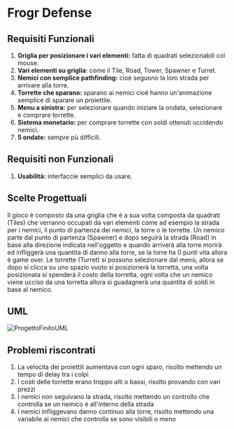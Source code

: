 # Frogr Defense
## Requisiti Funzionali
1. **Griglia per posizionare i vari elementi:** fatta di quadrati selezionabili col mouse.
2. **Vari elementi su griglia**: come il Tile, Road, Tower, Spawner e Turret.
3. **Nemici con semplice pathfinding:** cioè seguono la loro strada per arrivare alla torre.
4. **Torrette che sparano:** sparano ai nemici cioè hanno un'animazione semplice di sparare un proiettile.
5. **Menu a sinistra:** per selezionare quando iniziare la ondata, selezionare e comprare torrette.
6. **Sistema monetario:** per comprare torrette con soldi ottenuti uccidendo nemici.
7. **5 ondate:** sempre pù difficili.
## Requisiti non Funzionali
1. **Usabilità:** interfaccie semplici da usare.
## Scelte Progettuali
Il gioco è composto da una griglia che è a sua volta composta da quadrati (Tiles) che verranno occupati da vari elementi
come ad esempio la strada per i nemici, il punto di partenza dei nemici, la torre o le torrette. Un nemico parte dal punto 
di partenza (Spawner) e dopo seguirà la strada (Road) in base alla direzione indicata nell'oggetto e quando arriverà alla torre 
morirà ed infliggerà una quantita di danno alla torre, se la torre ha 0 punti vita allora è game over. Le torrette (Turret) si
possono selezionare dal menù, allora se dopo si clicca su uno spazio vuoto si posizionerà la torretta, una
volta posizionata si spenderà il costo della torretta, ogni volta che un nemico viene ucciso da una torretta
allora si guadagnerà una quantita di soldi in base al nemico.
## UML
![ProgettoFinitoUML](https://github.com/user-attachments/assets/28ad2b1e-6f67-43ab-a2e0-07c1c756ee92)
## Problemi riscontrati
1. La velocita dei proiettili aumentava con ogni sparo, risolto mettendo un tempo di delay tra i colpi
2. I costi delle torrette erano troppo alti o bassi, risolto provando con vari prezzi
3. I nemici non seguivano la strada, risolto mettendo un controllo che controlla se un nemico è all'interno della strada
4. I nemici infliggevano danno continuo alla torre, risolto mettendo una variabile ai nemici che controlla se sono visibili o meno
